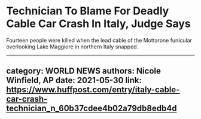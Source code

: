 # Technician To Blame For Deadly Cable Car Crash In Italy, Judge Says

Fourteen people were killed when the lead cable of the Mottarone funicular overlooking Lake Maggiore in northern Italy snapped.

---
category: WORLD NEWS
authors: Nicole Winfield, AP
date: 2021-05-30
link: https://www.huffpost.com/entry/italy-cable-car-crash-technician_n_60b37cdee4b02a79db8edb4d
---
